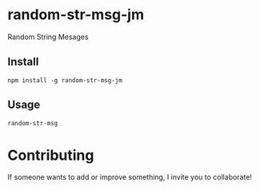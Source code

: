 # random-str-msg-jm
Random String Mesages

## Install
```npm
npm install -g random-str-msg-jm
```

## Usage
```bash
random-str-msg
```

# Contributing
If someone wants to add or improve something, I invite you to collaborate!